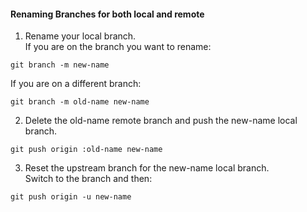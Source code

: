 #### Renaming Branches for both local and remote

1. Rename your local branch. <br>
   If you are on the branch you want to rename:
```
git branch -m new-name
```
   If you are on a different branch:<br>
```
git branch -m old-name new-name
```
2. Delete the old-name remote branch and push the new-name local branch.
```
git push origin :old-name new-name
```
3. Reset the upstream branch for the new-name local branch.<br>
  Switch to the branch and then:
```
git push origin -u new-name
```
